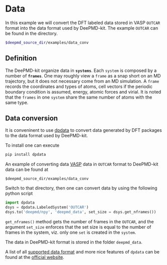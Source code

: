 # Data


In this example we will convert the DFT labeled data stored in VASP `OUTCAR` format into the data format used by DeePMD-kit. The example `OUTCAR` can be found in the directory. 
```bash
$deepmd_source_dir/examples/data_conv
```


## Definition

The DeePMD-kit organize data in **`systems`**. Each `system` is composed by a number of **`frames`**. One may roughly view a `frame` as a snap short on an MD trajectory, but it does not necessary come from an MD simulation. A `frame` records the coordinates and types of atoms, cell vectors if the periodic boundary condition is assumed, energy, atomic forces and virial. It is noted that the `frames` in one `system` share the same number of atoms with the same type. 



## Data conversion

It is conveninent to use [dpdata](https://github.com/deepmodeling/dpdata) to convert data generated by DFT packages to the data format used by DeePMD-kit.

To install one can execute 
```bash
pip install dpdata
```

An example of converting data [VASP](https://www.vasp.at/) data in `OUTCAR` format to DeePMD-kit data can be found at
```
$deepmd_source_dir/examples/data_conv
```

Switch to that directory, then one can convert data by using the following python script
```python
import dpdata
dsys = dpdata.LabeledSystem('OUTCAR')
dsys.to('deepmd/npy', 'deepmd_data', set_size = dsys.get_nframes())
```

`get_nframes()` method gets the number of frames in the `OUTCAR`, and the argument `set_size` enforces that the set size is equal to the number of frames in the system, viz. only one `set` is created in the `system`. 

The data in DeePMD-kit format is stored in the folder `deepmd_data`.

A list of all [supported data format](https://github.com/deepmodeling/dpdata#load-data) and more nice features of `dpdata` can be found at the [official website](https://github.com/deepmodeling/dpdata).
